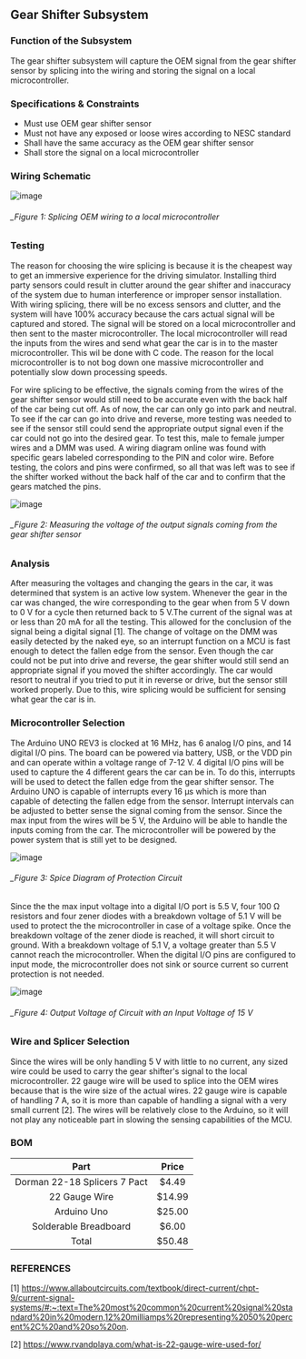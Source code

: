 Gear Shifter Subsystem
--------------------------------------
### Function of the Subsystem
The gear shifter subsystem will capture the OEM signal from the gear shifter sensor by splicing into the wiring and storing the signal on a local microcontroller. 
### Specifications & Constraints
-	Must use OEM gear shifter sensor
-	Must not have any exposed or loose wires according to NESC standard
-	Shall have the same accuracy as the OEM gear shifter sensor
-	Shall store the signal on a local microcontroller

### Wiring Schematic

![image](https://user-images.githubusercontent.com/117474540/215913738-91879e5f-159d-4607-af45-d2ff06447c2d.png)

###### _Figure 1: Splicing OEM wiring to a local microcontroller

### Testing
The reason for choosing the wire splicing is because it is the cheapest way to get an immersive experience for the driving simulator. Installing third party sensors could result in clutter around the gear shifter and inaccuracy of the system due to human interference or improper sensor installation. With wiring splicing, there will be no excess sensors and clutter, and the system will have 100% accuracy because the cars actual signal will be captured and stored. The signal will be stored on a local microcontroller and then sent to the master microcontroller. The local microcontroller will read the inputs from the wires and send what gear the car is in to the master microcontroller. This wil be done with C code. The reason for the local microcontroller is to not bog down one massive microcontroller and potentially slow down processing speeds. 

For wire splicing to be effective, the signals coming from the wires of the gear shifter sensor would still need to be accurate even with the back half of the car being cut off.  As of now, the car can only go into park and neutral. To see if the car can go into drive and reverse, more testing was needed to see if the sensor still could send the appropriate output signal even if the car could not go into the desired gear. To test this, male to female jumper wires and a DMM was used. A wiring diagram online was found with specific gears labeled corresponding to the PIN and color wire. Before testing, the colors and pins were confirmed, so all that was left was to see if the shifter worked without the back half of the car and to confirm that the gears matched the pins.

![image](https://user-images.githubusercontent.com/117474540/214118110-98df866a-9546-4820-9726-7ace77302a40.png)

###### _Figure 2: Measuring the voltage of the output signals coming from the gear shifter sensor

### Analysis

After measuring the voltages and changing the gears in the car, it was determined that system is an active low system. Whenever the gear in the car was changed, the wire corresponding to the gear when from 5 V down to 0 V for a cycle then returned back to 5 V.The current of the signal was at or less than 20 mA for all the testing. This allowed for the conclusion of the signal being a digital signal [1]. The change of voltage on the DMM was easily detected by the naked eye, so an interrupt function on a MCU is fast enough to detect the fallen edge from the sensor. Even though the car could not be put into drive and reverse, the gear shifter would still send an appropriate signal if you moved the shifter accordingly. The car would resort to neutral if you tried to put it in reverse or drive, but the sensor still worked properly. Due to this, wire splicing would be sufficient for sensing what gear the car is in.

### Microcontroller Selection
The Arduino UNO REV3 is clocked at 16 MHz, has 6 analog I/O pins, and 14 digital I/O pins. The board can be powered via battery, USB, or the VDD pin and can operate within a voltage range of 7-12 V. 4 digital I/O pins will be used to capture the 4 different gears the car can be in. To do this, interrupts will be used to detect the fallen edge from the gear shifter sensor. The Arduino UNO is capable of interrupts every 16 µs which is more than capable of detecting the fallen edge from the sensor. Interrupt intervals can be adjusted to better sense the signal coming from the sensor. Since the max input from the wires will be 5 V, the Arduino will be able to handle the inputs coming from the car. The microcontroller will be powered by the power system that is still yet to be designed.

![image](https://user-images.githubusercontent.com/117474540/215917978-b063e302-8889-4629-a07e-f17d4542abea.png)

###### _Figure 3: Spice Diagram of Protection Circuit

Since the the max input voltage into a digital I/O port is 5.5 V, four 100 Ω resistors and four zener diodes with a breakdown voltage of 5.1 V will be used to protect the the microcontroller in case of a voltage spike. Once the breakdown voltage of the zener diode is reached, it will short circuit to ground. With a breakdown voltage of 5.1 V, a voltage greater than 5.5 V cannot reach the microcontroller. When the digital I/O pins are configured to input mode, the microcontroller does not sink or source current so current protection is not needed.

![image](https://user-images.githubusercontent.com/117474540/215919854-223f294b-a3c7-4141-a173-09ad79c67937.png)

###### _Figure 4: Output Voltage of Circuit with an Input Voltage of 15 V

### Wire and Splicer Selection
Since the wires will be only handling 5 V with little to no current, any sized wire could be used to carry the gear shifter's signal to the local microcontroller. 22 gauge wire will be used to splice into the OEM wires because that is the wire size of the actual wires. 22 gauge wire is capable of handling 7 A, so it is more than capable of handling a signal with a very small current [2]. The wires will be relatively close to the Arduino, so it will not play any noticeable part in slowing the sensing capabilities of the MCU. 

### BOM

| Part                         | Price    |
|:----------------------------:|:--------:|
| Dorman 22-18 Splicers 7 Pact | $4.49    |
| 22 Gauge Wire                | $14.99   |
| Arduino Uno                  | $25.00   |
| Solderable Breadboard        | $6.00    |
| Total                        | $50.48   |

### REFERENCES
[1] https://www.allaboutcircuits.com/textbook/direct-current/chpt-9/current-signal-systems/#:~:text=The%20most%20common%20current%20signal%20standard%20in%20modern,12%20milliamps%20representing%2050%20percent%2C%20and%20so%20on.

[2] https://www.rvandplaya.com/what-is-22-gauge-wire-used-for/
